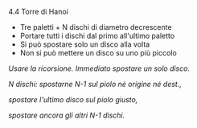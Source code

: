 4.4 Torre di Hanoi

* Tre paletti + N dischi di diametro decrescente
* Portare tutti i dischi dal primo all'ultimo paletto
* Si può spostare solo un disco alla volta
* Non si può mettere un disco su uno più piccolo

_Usare la ricorsione. Immediato spostare un solo disco._

_N dischi: spostarne N-1 sul piolo né origine né dest.,_

_spostare l'ultimo disco sul piolo giusto,_

_spostare ancora gli altri N-1 dischi._
